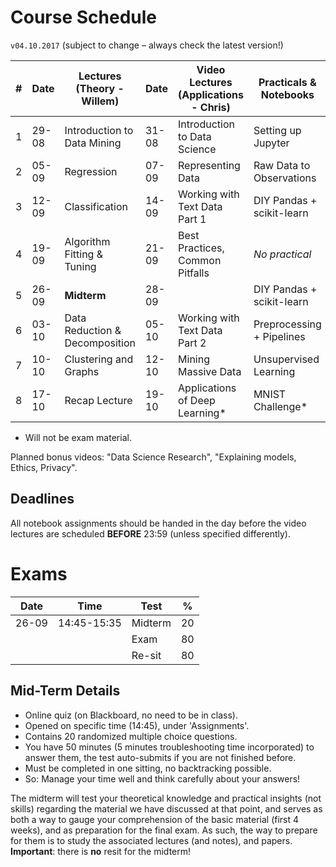# Course Schedule

`v04.10.2017` (subject to change – always check the latest version!)

| #    | Date  | Lectures (Theory - Willem)     | Date  | Video Lectures (Applications - Chris) | Practicals & Notebooks     |
| ---- | ----- | ------------------------------ | ----- | ------------------------------------- | -------------------------- |
| 1    | 29-08 | Introduction to Data Mining    | 31-08 | Introduction to Data Science          | Setting up Jupyter         |
| 2    | 05-09 | Regression                     | 07-09 | Representing Data                     | Raw Data to Observations   |
| 3    | 12-09 | Classification                 | 14-09 | Working with Text Data Part 1         | DIY Pandas + scikit-learn  |
| 4    | 19-09 | Algorithm Fitting & Tuning     | 21-09 | Best Practices, Common Pitfalls       | *No practical*             |
| 5    | 26-09 | **Midterm**                    | 28-09 |                                       | DIY Pandas + scikit-learn  |
| 6    | 03-10 | Data Reduction & Decomposition | 05-10 | Working with Text Data Part 2         | Preprocessing + Pipelines  |
| 7    | 10-10 | Clustering and Graphs          | 12-10 | Mining Massive Data                   | Unsupervised Learning      |
| 8    | 17-10 | Recap Lecture                  | 19-10 | Applications of Deep Learning*        | MNIST Challenge*           |

* Will not be exam material.

Planned bonus videos: "Data Science Research", "Explaining models, Ethics, Privacy".


## Deadlines

All notebook assignments should be handed in the day before the video lectures are scheduled **BEFORE** 23:59 (unless specified differently).

# Exams

| Date  | Time        | Test                                                       | %   |
| ----- | ----------- | ---------------------------------------------------------- | --- |
| 26-09 | 14:45-15:35 | Midterm                                                    | 20  |
|      	|             | Exam                                                       | 80  |
|     	|             | Re-sit                                                     | 80  |

##  Mid-Term Details

- Online quiz (on Blackboard, no need to be in class).
- Opened on specific time (14:45), under 'Assignments'.
- Contains 20 randomized multiple choice questions.
- You have 50 minutes (5 minutes troubleshooting time incorporated) to answer
  them, the test auto-submits if you are not finished before.
- Must be completed in one sitting, no backtracking possible.
- So: Manage your time well and think carefully about your answers!

The midterm will test your theoretical knowledge and practical insights (not skills) regarding the material we have discussed at that point, and serves as both a way to gauge your comprehension of the basic material (first 4 weeks), and as preparation for the final exam. As such, the way to prepare for them is to study the associated lectures (and notes), and papers. **Important**: there is **no** resit for the midterm!
